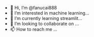 - 👋 Hi, I’m @fanucai888
- 👀 I’m interested in machine learning...
- 🌱 I’m currently learning streamlit...
- 💞️ I’m looking to collaborate on ...
- 📫 How to reach me ...

<!---
fanucai888/fanucai888 is a ✨ special ✨ repository because its `README.md` (this file) appears on your GitHub profile.
You can click the Preview link to take a look at your changes.
--->
